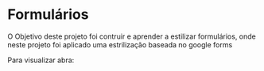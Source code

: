 # Formulários
O Objetivo deste projeto foi contruir e aprender a estilizar formulários, onde neste projeto foi aplicado uma estrilização baseada no google forms

Para visualizar abra: 
